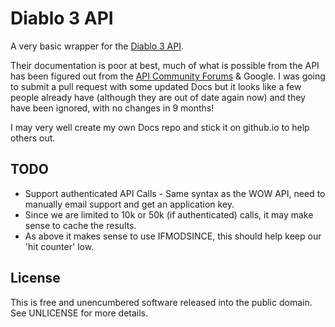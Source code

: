 # Diablo 3 API

A very basic wrapper for the [Diablo 3 API](http://blizzard.github.com/d3-api-docs/).

Their documentation is poor at best, much of what is possible from the API has been figured out from the [API Community Forums](http://us.battle.net/d3/en/forum/6916195/) & Google. I was going to submit a pull request with some updated Docs but it looks like a few people already have (although they are out of date again now) and they have been ignored, with no changes in 9 months!

I may very well create my own Docs repo and stick it on github.io to help others out.

## TODO
- Support authenticated API Calls - Same syntax as the WOW API, need to manually email support and get an application key.
- Since we are limited to 10k or 50k (if authenticated) calls, it may make sense to cache the results.
- As above it makes sense to use IFMODSINCE, this should help keep our 'hit counter' low.

## License
This is free and unencumbered software released into the public domain. See UNLICENSE for more details.